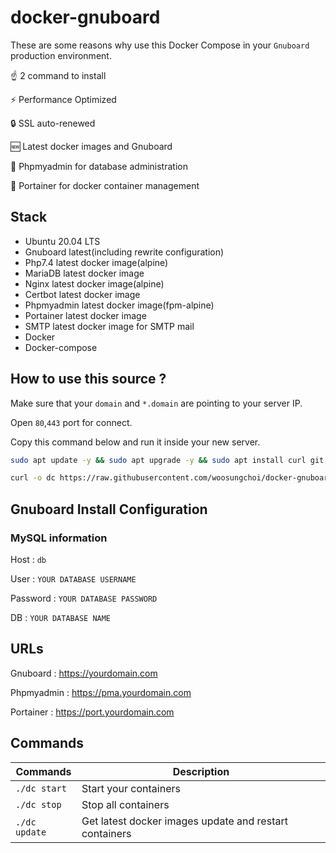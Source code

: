 # docker-gnuboard

These are some reasons why use this Docker Compose in your `Gnuboard` production environment.

☝️ 2 command to install

⚡ Performance Optimized

🔒 SSL auto-renewed

🆕 Latest docker images and Gnuboard

🚧 Phpmyadmin for database administration

🚢 Portainer for docker container management

## Stack

- Ubuntu 20.04 LTS
- Gnuboard latest(including rewrite configuration)
- Php7.4 latest docker image(alpine)
- MariaDB latest docker image
- Nginx latest docker image(alpine)
- Certbot latest docker image
- Phpmyadmin latest docker image(fpm-alpine)
- Portainer latest docker image
- SMTP latest docker image for SMTP mail
- Docker
- Docker-compose

## How to use this source ?

Make sure that your `domain` and `*.domain` are pointing to your server IP.

Open `80`,`443` port for connect.

Copy this command below and run it inside your new server. 

```bash
sudo apt update -y && sudo apt upgrade -y && sudo apt install curl git -y && sudo apt autoremove -y
```

```bash
curl -o dc https://raw.githubusercontent.com/woosungchoi/docker-gnuboard/master/dc && bash dc setup && rm -f dc
```

## Gnuboard Install Configuration

### MySQL information

Host : `db`

User : `YOUR DATABASE USERNAME`

Password : `YOUR DATABASE PASSWORD`

DB : `YOUR DATABASE NAME`


## URLs

Gnuboard : https://yourdomain.com

Phpmyadmin : https://pma.yourdomain.com

Portainer : https://port.yourdomain.com

## Commands

| Commands  | Description  |
|---|---|
| `./dc start`  | Start your containers  |
| `./dc stop`  | Stop all containers  |
| `./dc update`  | Get latest docker images update and restart containers |
